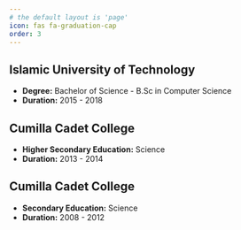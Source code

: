 ```yaml
---
# the default layout is 'page'
icon: fas fa-graduation-cap
order: 3
---
```


## Islamic University of Technology
- **Degree:** Bachelor of Science - B.Sc in Computer Science
- **Duration:** 2015 - 2018

## Cumilla Cadet College
- **Higher Secondary Education:** Science
- **Duration:** 2013 - 2014

## Cumilla Cadet College
- **Secondary Education:** Science
- **Duration:** 2008 - 2012
